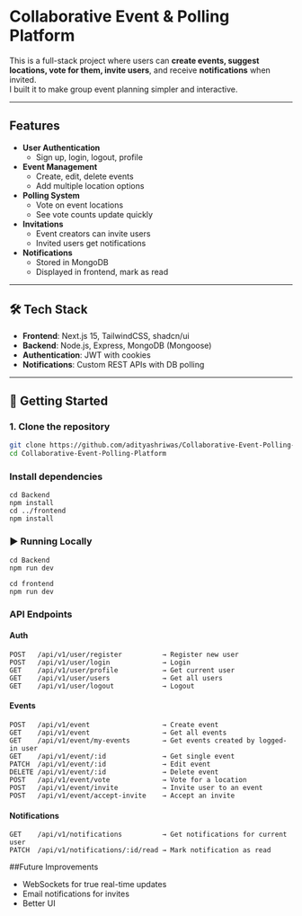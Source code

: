# Collaborative Event & Polling Platform

This is a full-stack project where users can **create events, suggest locations, vote for them, invite users**, and receive **notifications** when invited.  
I built it to make group event planning simpler and interactive.

---

## Features

- **User Authentication**
  - Sign up, login, logout, profile  
- **Event Management**
  - Create, edit, delete events  
  - Add multiple location options  
- **Polling System**
  - Vote on event locations  
  - See vote counts update quickly  
- **Invitations**
  - Event creators can invite users  
  - Invited users get notifications  
- **Notifications**
  - Stored in MongoDB  
  - Displayed in frontend, mark as read  

---

## 🛠️ Tech Stack

- **Frontend**: Next.js 15, TailwindCSS, shadcn/ui  
- **Backend**: Node.js, Express, MongoDB (Mongoose)  
- **Authentication**: JWT with cookies  
- **Notifications**: Custom REST APIs with DB polling  

---

## 🚀 Getting Started

### 1. Clone the repository
```bash
git clone https://github.com/adityashriwas/Collaborative-Event-Polling-Platform.git
cd Collaborative-Event-Polling-Platform
```
### Install dependencies
```
cd Backend
npm install
cd ../frontend
npm install
```

### ▶️ Running Locally
```
cd Backend
npm run dev

cd frontend
npm run dev
```
### API Endpoints
#### Auth
```
POST   /api/v1/user/register          → Register new user  
POST   /api/v1/user/login             → Login  
GET    /api/v1/user/profile           → Get current user  
GET    /api/v1/user/users             → Get all users  
GET    /api/v1/user/logout            → Logout  
```
#### Events
```
POST   /api/v1/event                  → Create event  
GET    /api/v1/event                  → Get all events  
GET    /api/v1/event/my-events        → Get events created by logged-in user  
GET    /api/v1/event/:id              → Get single event  
PATCH  /api/v1/event/:id              → Edit event  
DELETE /api/v1/event/:id              → Delete event
POST   /api/v1/event/vote             → Vote for a location
POST   /api/v1/event/invite           → Invite user to an event  
POST   /api/v1/event/accept-invite    → Accept an invite  
```
#### Notifications
```
GET    /api/v1/notifications          → Get notifications for current user  
PATCH  /api/v1/notifications/:id/read → Mark notification as read  
```

##Future Improvements
- WebSockets for true real-time updates
- Email notifications for invites
- Better UI
